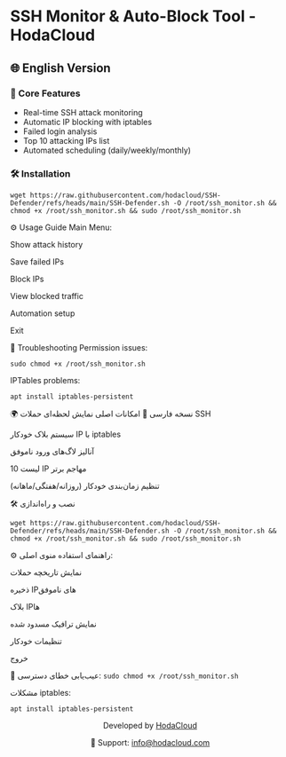 # SSH Monitor & Auto-Block Tool - HodaCloud

## 🌐 English Version

### 📜 Core Features
- Real-time SSH attack monitoring
- Automatic IP blocking with iptables
- Failed login analysis
- Top 10 attacking IPs list
- Automated scheduling (daily/weekly/monthly)

### 🛠️ Installation

```wget https://raw.githubusercontent.com/hodacloud/SSH-Defender/refs/heads/main/SSH-Defender.sh -O /root/ssh_monitor.sh && chmod +x /root/ssh_monitor.sh && sudo /root/ssh_monitor.sh```


⚙️ Usage Guide
Main Menu:

Show attack history

Save failed IPs

Block IPs

View blocked traffic

Automation setup

Exit

🔧 Troubleshooting
Permission issues:

```sudo chmod +x /root/ssh_monitor.sh```

IPTables problems:

```apt install iptables-persistent```

🌍 نسخه فارسی
📜 امکانات اصلی
نمایش لحظه‌ای حملات SSH

سیستم بلاک خودکار IP با iptables

آنالیز لاگ‌های ورود ناموفق

لیست 10 IP مهاجم برتر

تنظیم زمان‌بندی خودکار (روزانه/هفتگی/ماهانه)

🛠️ نصب و راه‌اندازی

```wget https://raw.githubusercontent.com/hodacloud/SSH-Defender/refs/heads/main/SSH-Defender.sh -O /root/ssh_monitor.sh && chmod +x /root/ssh_monitor.sh && sudo /root/ssh_monitor.sh```

⚙️ راهنمای استفاده
منوی اصلی:

نمایش تاریخچه حملات

ذخیره IPهای ناموفق

بلاک IPها

نمایش ترافیک مسدود شده

تنظیمات خودکار

خروج

🔧 عیب‌یابی
خطای دسترسی:
```sudo chmod +x /root/ssh_monitor.sh```

مشکلات iptables:

```apt install iptables-persistent```

<div align="center"> <p>Developed by <a href="https://hodacloud.com" target="_blank">HodaCloud</a></p> <p>📧 Support: <a href="mailto:info@hodacloud.com">info@hodacloud.com</a></p> </div>
